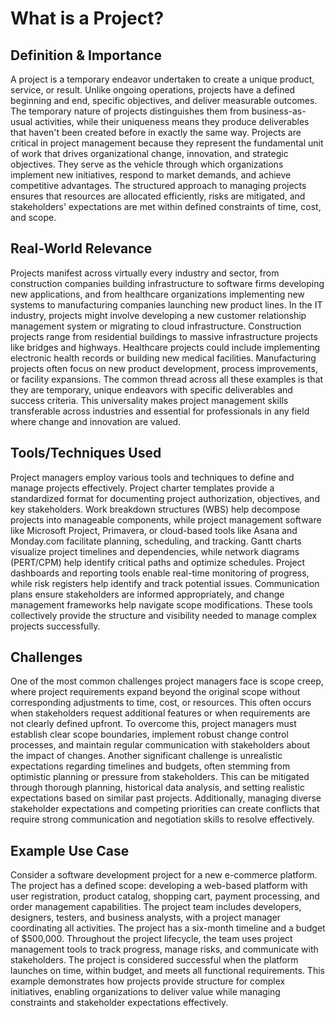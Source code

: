 # What is a Project?

## Definition & Importance

A project is a temporary endeavor undertaken to create a unique product, service, or result. Unlike ongoing operations, projects have a defined beginning and end, specific objectives, and deliver measurable outcomes. The temporary nature of projects distinguishes them from business-as-usual activities, while their uniqueness means they produce deliverables that haven't been created before in exactly the same way. Projects are critical in project management because they represent the fundamental unit of work that drives organizational change, innovation, and strategic objectives. They serve as the vehicle through which organizations implement new initiatives, respond to market demands, and achieve competitive advantages. The structured approach to managing projects ensures that resources are allocated efficiently, risks are mitigated, and stakeholders' expectations are met within defined constraints of time, cost, and scope.

## Real-World Relevance

Projects manifest across virtually every industry and sector, from construction companies building infrastructure to software firms developing new applications, and from healthcare organizations implementing new systems to manufacturing companies launching new product lines. In the IT industry, projects might involve developing a new customer relationship management system or migrating to cloud infrastructure. Construction projects range from residential buildings to massive infrastructure projects like bridges and highways. Healthcare projects could include implementing electronic health records or building new medical facilities. Manufacturing projects often focus on new product development, process improvements, or facility expansions. The common thread across all these examples is that they are temporary, unique endeavors with specific deliverables and success criteria. This universality makes project management skills transferable across industries and essential for professionals in any field where change and innovation are valued.

## Tools/Techniques Used

Project managers employ various tools and techniques to define and manage projects effectively. Project charter templates provide a standardized format for documenting project authorization, objectives, and key stakeholders. Work breakdown structures (WBS) help decompose projects into manageable components, while project management software like Microsoft Project, Primavera, or cloud-based tools like Asana and Monday.com facilitate planning, scheduling, and tracking. Gantt charts visualize project timelines and dependencies, while network diagrams (PERT/CPM) help identify critical paths and optimize schedules. Project dashboards and reporting tools enable real-time monitoring of progress, while risk registers help identify and track potential issues. Communication plans ensure stakeholders are informed appropriately, and change management frameworks help navigate scope modifications. These tools collectively provide the structure and visibility needed to manage complex projects successfully.

## Challenges

One of the most common challenges project managers face is scope creep, where project requirements expand beyond the original scope without corresponding adjustments to time, cost, or resources. This often occurs when stakeholders request additional features or when requirements are not clearly defined upfront. To overcome this, project managers must establish clear scope boundaries, implement robust change control processes, and maintain regular communication with stakeholders about the impact of changes. Another significant challenge is unrealistic expectations regarding timelines and budgets, often stemming from optimistic planning or pressure from stakeholders. This can be mitigated through thorough planning, historical data analysis, and setting realistic expectations based on similar past projects. Additionally, managing diverse stakeholder expectations and competing priorities can create conflicts that require strong communication and negotiation skills to resolve effectively.

## Example Use Case

Consider a software development project for a new e-commerce platform. The project has a defined scope: developing a web-based platform with user registration, product catalog, shopping cart, payment processing, and order management capabilities. The project team includes developers, designers, testers, and business analysts, with a project manager coordinating all activities. The project has a six-month timeline and a budget of $500,000. Throughout the project lifecycle, the team uses project management tools to track progress, manage risks, and communicate with stakeholders. The project is considered successful when the platform launches on time, within budget, and meets all functional requirements. This example demonstrates how projects provide structure for complex initiatives, enabling organizations to deliver value while managing constraints and stakeholder expectations effectively. 